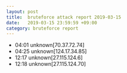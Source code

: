 ```yaml
---
layout: post
title:  bruteforce attack report 2019-03-15
date:   2019-03-15 23:59:59 +09:00
category: bruteforce report
---
```


* 04:01 unknown[70.37.72.74]
* 04:25 unknown[124.17.34.85]
* 12:17 unknown[27.115.124.6]
* 12:18 unknown[27.115.124.70]
